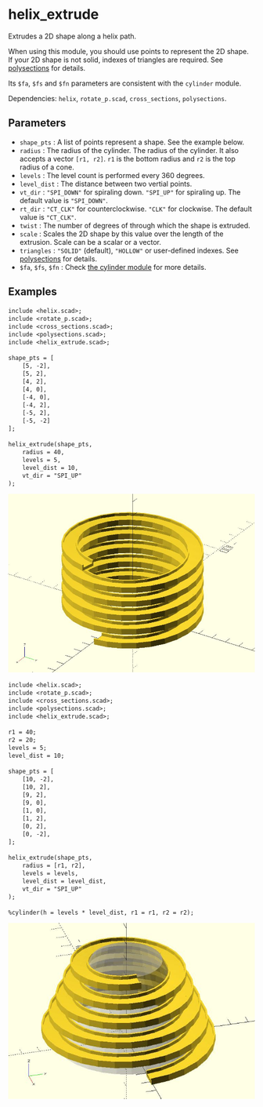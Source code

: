 # helix_extrude

Extrudes a 2D shape along a helix path. 

When using this module, you should use points to represent the 2D shape. If your 2D shape is not solid, indexes of triangles are required. See [polysections](https://openhome.cc/eGossip/OpenSCAD/lib-polysections.html) for details.

Its `$fa`, `$fs` and `$fn` parameters are consistent with the `cylinder` module. 

Dependencies: `helix`, `rotate_p.scad`, `cross_sections`, `polysections`.

## Parameters

- `shape_pts` : A list of points represent a shape. See the example below.
- `radius` : The radius of the cylinder. The radius of the cylinder. It also accepts a vector `[r1, r2]`. `r1` is the bottom radius and `r2` is the top radius of a cone.
- `levels` : The level count is performed every 360 degrees. 
- `level_dist` : The distance between two vertial points.
- `vt_dir` : `"SPI_DOWN"` for spiraling down. `"SPI_UP"` for spiraling up. The default value is `"SPI_DOWN"`.
- `rt_dir` : `"CT_CLK"` for counterclockwise. `"CLK"` for clockwise. The default value is `"CT_CLK"`.
- `twist` : The number of degrees of through which the shape is extruded.
- `scale` : Scales the 2D shape by this value over the length of the extrusion. Scale can be a scalar or a vector.
- `triangles` : `"SOLID"` (default), `"HOLLOW"` or user-defined indexes. See [polysections](https://openhome.cc/eGossip/OpenSCAD/lib-polysections.html) for details.
- `$fa`, `$fs`, `$fn` : Check [the cylinder module](https://en.wikibooks.org/wiki/OpenSCAD_User_Manual/Primitive_Solids#cylinder) for more details.

## Examples
    
	include <helix.scad>;
	include <rotate_p.scad>;
	include <cross_sections.scad>;
	include <polysections.scad>;
	include <helix_extrude.scad>;

	shape_pts = [
		[5, -2],
		[5, 2], 
		[4, 2],
		[4, 0],
		[-4, 0],
		[-4, 2],    
		[-5, 2],    
		[-5, -2]
	];

	helix_extrude(shape_pts, 
		radius = 40, 
		levels = 5, 
		level_dist = 10,
		vt_dir = "SPI_UP"
	);

![helix_extrude](images/lib-helix_extrude-1.JPG)

	include <helix.scad>;
	include <rotate_p.scad>;
	include <cross_sections.scad>;
	include <polysections.scad>;
	include <helix_extrude.scad>;

	r1 = 40;
	r2 = 20;
	levels = 5;
	level_dist = 10;

	shape_pts = [
		[10, -2],
		[10, 2],
		[9, 2],
		[9, 0],
		[1, 0],
		[1, 2],
		[0, 2],
		[0, -2],
	];

	helix_extrude(shape_pts, 
		radius = [r1, r2], 
		levels = levels, 
		level_dist = level_dist,
		vt_dir = "SPI_UP"
	);

	%cylinder(h = levels * level_dist, r1 = r1, r2 = r2);

![helix_extrude](images/lib-helix_extrude-2.JPG)


